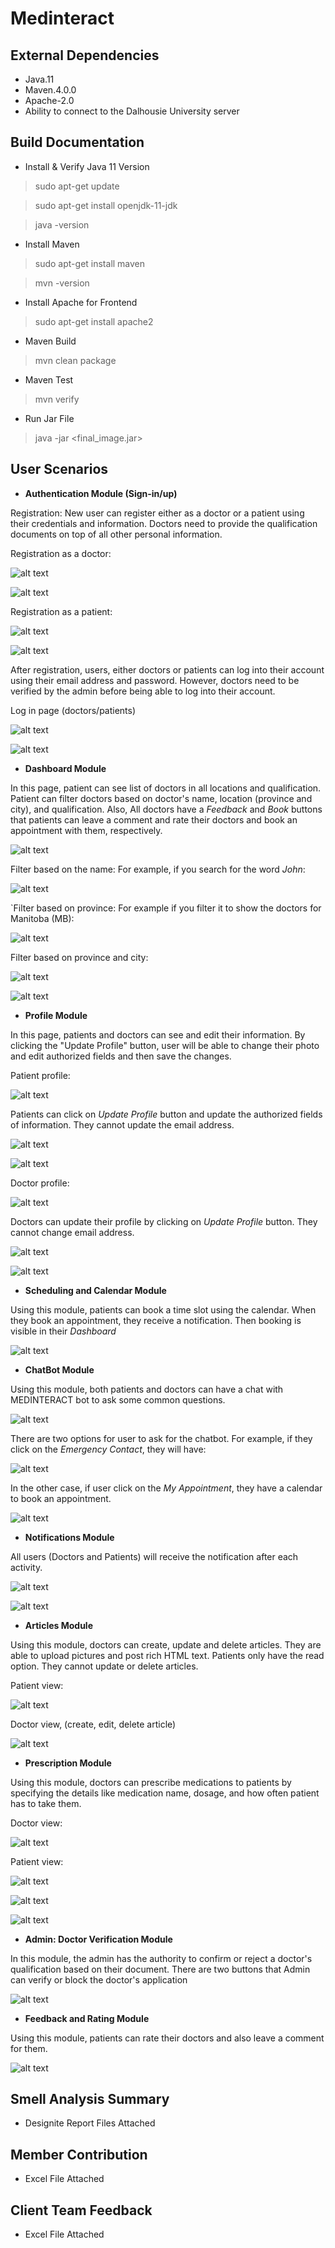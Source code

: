 # Medinteract

## External Dependencies

- Java.11
- Maven.4.0.0
- Apache-2.0
- Ability to connect to the Dalhousie University server

## Build Documentation
- Install & Verify Java 11 Version
> sudo apt-get update

> sudo apt-get install openjdk-11-jdk

> java -version

- Install Maven
> sudo apt-get install maven

> mvn -version

- Install Apache for Frontend
> sudo apt-get install apache2

- Maven Build
> mvn clean package

- Maven Test
> mvn verify

- Run Jar File
> java -jar <final_image.jar>

## User Scenarios

- **Authentication Module (Sign-in/up)**

Registration:
New user can register either as a doctor or a patient using their credentials and information. Doctors need to provide the qualification documents on top of all other personal information.

Registration as a doctor:

![alt text](/screenshots/doctor-register.png)

![alt text](/screenshots/doctor-register-fill.png)

Registration as a patient:

![alt text](/screenshots/patient-register.png)

![alt text](/screenshots/patient-register-fill.png)

After registration, users, either doctors or patients can log into their account using their email address and password. However, doctors need to be verified by the admin before being able to log into their account. 

Log in page (doctors/patients)

![alt text](/screenshots/login.png)

![alt text](/screenshots/patient-login.png)

- **Dashboard Module**

In this page, patient can see list of doctors in all locations and qualification. Patient can filter doctors based on doctor's name, location (province and city), and qualification. Also, All doctors have a *Feedback* and *Book* buttons that patients can leave a comment and rate their doctors and book an appointment with them, respectively.

![alt text](/screenshots/dashboard-main.png)

Filter based on the name: For example, if you search for the word *John*:

![alt text](/screenshots/dashboard-province-name.png)

`Filter based on province: For example if you filter it to show the doctors for Manitoba (MB):

![alt text](/screenshots/dashboard-provinceMB.png)

Filter based on province and city:

![alt text](/screenshots/dashboard-province-city.png)

![alt text](/screenshots/dashboard-province-city-1.png)

- **Profile Module**

In this page, patients and doctors can see and edit their information. By clicking the "Update Profile" button, user will be able to change their photo and edit authorized fields and then save the changes.

Patient profile:

![alt text](/screenshots/profile-patient.png)

Patients can click on *Update Profile* button and update the authorized fields of information. They cannot update the email address.

![alt text](/screenshots/profile-patient-update-1.png)

![alt text](/screenshots/profile-patient-update-2.png)


Doctor profile:

![alt text](/screenshots/profile-doctor.png)

Doctors can update their profile by clicking on *Update Profile* button. They cannot change email address.

![alt text](/screenshots/profile-doctor-1.png)

![alt text](/screenshots/profile-doctor-2.png)

- **Scheduling and Calendar Module**

Using this module, patients can book a time slot using the calendar. When they book an appointment, they receive a notification. Then booking is visible in their *Dashboard*

![alt text](/screenshots/scheduling.png)

- **ChatBot Module**

Using this module, both patients and doctors can have a chat with MEDINTERACT bot to ask some common questions.

![alt text](/screenshots/chatbot-view-1.png)

There are two options for user to ask for the chatbot. For example, if they click on the *Emergency Contact*, they will have:

![alt text](/screenshots/chatbot-view-emergency.png)

In the other case, if user click on the *My Appointment*, they have a calendar to book an appointment.

![alt text](/screenshots/chatbot-view-bookAppointment.png)


- **Notifications Module**

All users (Doctors and Patients) will receive the notification after each activity.

![alt text](/screenshots/Notifications.png)

![alt text](/screenshots/notification-booking.png)

- **Articles Module**

Using this module, doctors can create, update and delete articles. They are able to upload pictures and post rich HTML text. Patients only have the read option. They cannot update or delete articles.

Patient view:

![alt text](/screenshots/article-2.png)

Doctor view, (create, edit, delete article)

![alt text](/screenshots/article-1.png)

- **Prescription Module**

Using this module, doctors can prescribe medications to patients by specifying the details like medication name, dosage, and how often patient has to take them. 

Doctor view:

![alt text](/screenshots/prescription.png)

Patient view:

![alt text](/screenshots/prescription-patient.png)

![alt text](/screenshots/prescription-patient-1.png)

![alt text](/screenshots/prescription-patient-2.png)

- **Admin: Doctor Verification Module**

In this module, the admin has the authority to confirm or reject a doctor's qualification based on their document. There are two buttons that Admin can verify or block the doctor's application

![alt text](/screenshots/admin-verify-doctor.png)

- **Feedback and Rating Module**

Using this module, patients can rate their doctors and also leave a comment for them.

![alt text](/screenshots/feedback.png)


## Smell Analysis Summary

- Designite Report Files Attached

## Member Contribution

- Excel File Attached

## Client Team Feedback

- Excel File Attached